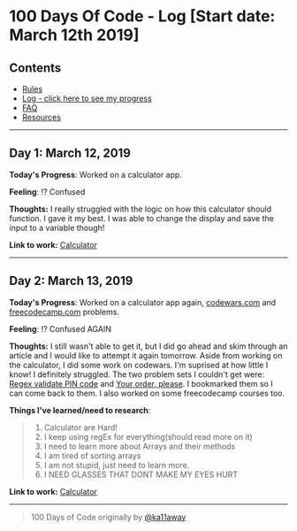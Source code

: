 # 100 Days Of Code - Log [Start date: March 12th 2019]

## Contents

* [Rules](rules.md)
* [Log - click here to see my progress](log.md)
* [FAQ](FAQ.md)
* [Resources](resources.md)

---

## Day 1: March 12, 2019

**Today's Progress**: Worked on a calculator app.

**Feeling**: ⁉️ Confused

**Thoughts:** I really struggled with the logic on how this calculator should function. I gave it my best. I was able to change the display and save the input to a variable though!

**Link to work:** [Calculator](001-calculator/)

---

## Day 2: March 13, 2019

**Today's Progress**: Worked on a calculator app again, [codewars.com](http://codewars.com) and [freecodecamp.com](http://www.freecodecamp.com) problems.

**Feeling**: ⁉️ Confused AGAIN

**Thoughts:** I still wasn't able to get it, but I did go ahead and skim through an article and I would like to attempt it again tomorrow. Aside from working on the calculator, I did some work on codewars. I'm suprised at how little I know! I definitely struggled. The two problem sets I couldn't get were: [Regex validate PIN code](https://www.codewars.com/kata/55f8a9c06c018a0d6e000132) and [Your order, please](https://www.codewars.com/kata/your-order-please). I bookmarked them so I can come back to them. I also worked on some freecodecamp courses too. 

**Things I've learned/need to research**: 

> 1. Calculator are Hard!
> 2. I keep using regEx for everything(should read more on it)
> 3. I need to learn more about Arrays and their methods
> 4. I am tired of sorting arrays
> 5. I am not stupid, just need to learn more.                                     
> 6. I NEED GLASSES THAT DONT MAKE MY EYES HURT

**Link to work:** [Calculator](001-calculator/)

---

> 100 Days of Code originally by [@ka11away](https://twitter.com/ka11away)
